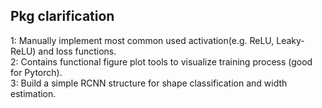Pkg clarification
-----------------
1: Manually implement most common used activation(e.g. ReLU, Leaky-ReLU) and loss functions.       
2: Contains functional figure plot tools to visualize training process (good for Pytorch).      
3: Build a simple RCNN structure for shape classification and width estimation.
